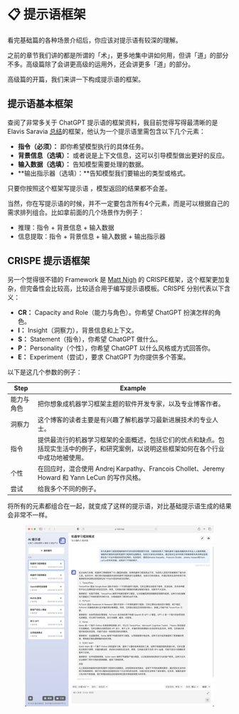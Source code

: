 # 📋 提示语框架

看完基础篇的各种场景介绍后，你应该对提示语有较深的理解。

之前的章节我们讲的都是所谓的「术」，更多地集中讲如何用，但讲「道」的部分不多。高级篇除了会讲更高级的运用外，还会讲更多「道」的部分。

高级篇的开篇，我们来讲一下构成提示语的框架。

## 提示语基本框架

查阅了非常多关于 ChatGPT 提示语的框架资料，我目前觉得写得最清晰的是 Elavis Saravia [总结](https://github.com/dair-ai/Prompt-Engineering-Guide/blob/main/guides/prompts-intro.md)的框架，他认为一个提示语里需包含以下几个元素：

* **指令（必须）：** 即你希望模型执行的具体任务。
* **背景信息（选填）：** 或者说是上下文信息，这可以引导模型做出更好的反应。
* **输入数据（选填）：** 告知模型需要处理的数据。
* **输出指示器（选填）：**告知模型我们要输出的类型或格式。

只要你按照这个框架写提示语 ，模型返回的结果都不会差。

当然，你在写提示语的时候，并不一定要包含所有4个元素，而是可以根据自己的需求排列组合。比如拿前面的几个场景作为例子：

* 推理：指令 + 背景信息 + 输入数据
* 信息提取：指令 + 背景信息 + 输入数据 + 输出指示器

## CRISPE 提示语框架

另一个觉得很不错的 Framework 是 [Matt Nigh](https://github.com/mattnigh/ChatGPT3-Free-Prompt-List) 的 CRISPE框架，这个框架更加复杂，但完备性会比较高，比较适合用于编写提示语模板。CRISPE 分别代表以下含义：

* **CR：** Capacity and Role（能力与角色）。你希望 ChatGPT 扮演怎样的角色。
* **I：** Insight（洞察力），背景信息和上下文。
* **S：** Statement（指令），你希望 ChatGPT 做什么。
* **P：** Personality（个性），你希望 ChatGPT 以什么风格或方式回答你。
* **E：** Experiment（尝试），要求 ChatGPT 为你提供多个答案。

以下是这几个参数的例子：

| **Step** | **Example**                                                                  |
| -------- | ---------------------------------------------------------------------------- |
| 能力与角色    | 把你想象成机器学习框架主题的软件开发专家，以及专业博客作者。                                               |
| 洞察力      | 这个博客的读者主要是有兴趣了解机器学习最新进展技术的专业人士。                                              |
| 指令       | 提供最流行的机器学习框架的全面概述，包括它们的优点和缺点。包括现实生活中的例子，和研究案例，以说明这些框架如何在各个行业中成功地被使用。         |
| 个性       | 在回应时，混合使用 Andrej Karpathy、Francois Chollet、Jeremy Howard 和 Yann LeCun 的写作风格。 |
| 尝试       | 给我多个不同的例子。                                                                   |

将所有的元素都组合在一起，就变成了这样的提示语，对比基础提示语生成的结果会非常不一样。

<figure><img src="../.gitbook/assets/image (39).png" alt=""><figcaption></figcaption></figure>

